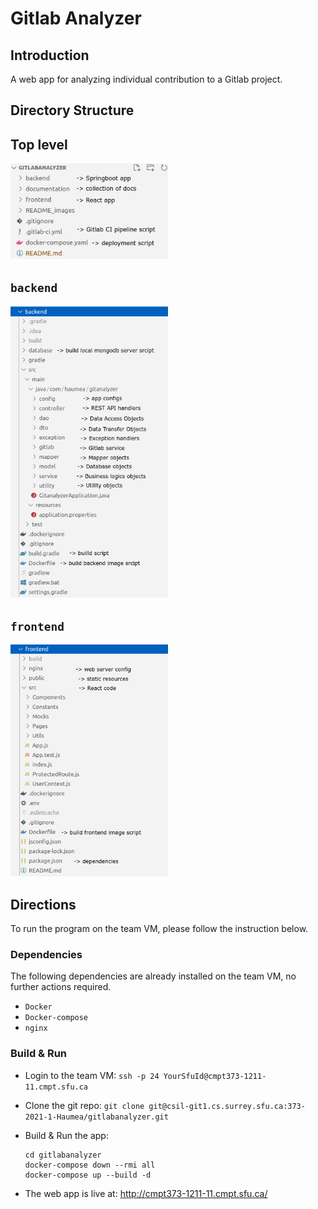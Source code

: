 # Gitlab Analyzer

## Introduction

A web app for analyzing individual contribution to a Gitlab project. 

## Directory Structure

## Top level

<img src="README_images/sc1.png" width="50%">

## `backend` 

<img src="README_images/sc2.png" width="50%">

## `frontend` 

<img src="README_images/sc3.png" width="50%">

## Directions

To run the program on the team VM, please follow the instruction below.

### Dependencies

The following dependencies are already installed on the team VM, no further actions required. 

- `Docker` 
- `Docker-compose` 
- `nginx`

### Build & Run 

- Login to the team VM: `ssh -p 24 YourSfuId@cmpt373-1211-11.cmpt.sfu.ca `
- Clone the git repo: `git clone git@csil-git1.cs.surrey.sfu.ca:373-2021-1-Haumea/gitlabanalyzer.git`
- Build & Run the app:

  ```
  cd gitlabanalyzer
  docker-compose down --rmi all
  docker-compose up --build -d
  ```
- The web app is live at: http://cmpt373-1211-11.cmpt.sfu.ca/
